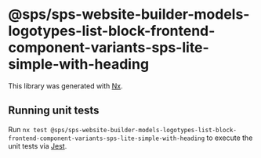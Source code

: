 # @sps/sps-website-builder-models-logotypes-list-block-frontend-component-variants-sps-lite-simple-with-heading

This library was generated with [Nx](https://nx.dev).

## Running unit tests

Run `nx test @sps/sps-website-builder-models-logotypes-list-block-frontend-component-variants-sps-lite-simple-with-heading` to execute the unit tests via [Jest](https://jestjs.io).
